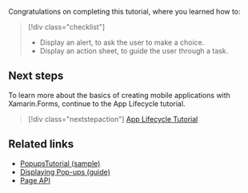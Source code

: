 Congratulations on completing this tutorial, where you learned how to:

> [!div class="checklist"]
> - Display an alert, to ask the user to make a choice.
> - Display an action sheet, to guide the user through a task.

## Next steps

To learn more about the basics of creating mobile applications with Xamarin.Forms, continue to the App Lifecycle tutorial.

> [!div class="nextstepaction"]
> [App Lifecycle Tutorial](~/get-started/tutorials/app-lifecycle/index.yml)

## Related links

- [PopupsTutorial (sample)](https://developer.xamarin.com/samples/xamarin-forms/GetStarted/Tutorials/PopupsTutorial)
- [Displaying Pop-ups (guide)](~/xamarin-forms/app-fundamentals/navigation/pop-ups.md)
- [Page API](xref:Xamarin.Forms.Page)
